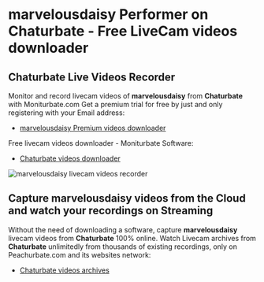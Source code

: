 # marvelousdaisy Performer on Chaturbate - Free LiveCam videos downloader

## Chaturbate Live Videos Recorder

Monitor and record livecam videos of **marvelousdaisy** from **Chaturbate** with Moniturbate.com
Get a premium trial for free by just and only registering with your Email address:
* [marvelousdaisy Premium videos downloader](https://moniturbate.com/request-demo-licence-key.html)

Free livecam videos downloader - Moniturbate Software:
* [Chaturbate videos downloader](https://moniturbate.com/moniturbate-download-software.html)

![marvelousdaisy livecam videos recorder](https://peachurnet.com/templates/moniturbate-software.png)


## Capture marvelousdaisy videos from the Cloud and watch your recordings on Streaming

Without the need of downloading a software, capture **marvelousdaisy** livecam videos from **Chaturbate** 100% online.
Watch Livecam archives from **Chaturbate** unlimitedly from thousands of existing recordings, only on Peachurbate.com and its websites network:
* [Chaturbate videos archives](https://peachurnet.com/)